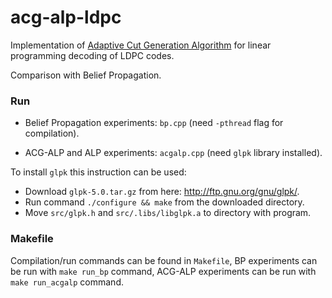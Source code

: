# acg-alp-ldpc

Implementation of [Adaptive Cut Generation Algorithm](https://ieeexplore.ieee.org/document/6218777) for linear programming decoding of LDPC codes.

Comparison with Belief Propagation.

### Run

- Belief Propagation experiments: ```bp.cpp``` (need ```-pthread``` flag for compilation).

- ACG-ALP and ALP experiments: ```acgalp.cpp``` (need ```glpk``` library installed).

To install ```glpk``` this instruction can be used:

- Download ```glpk-5.0.tar.gz``` from here: http://ftp.gnu.org/gnu/glpk/.
- Run command ```./configure && make``` from the downloaded directory.
- Move ```src/glpk.h``` and ```src/.libs/libglpk.a``` to directory with program.

### Makefile

Compilation/run commands can be found in ```Makefile```, BP experiments can be run with ```make run_bp``` command, ACG-ALP experiments can be run with ```make run_acgalp``` command.